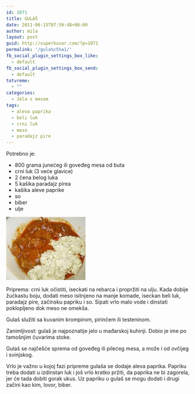```yaml
---
id: 1071
title: GULAŠ
date: 2011-06-15T07:59:48+00:00
author: mila
layout: post
guid: http://superkuvar.com/?p=1071
permalink: '/gula%c5%a1/'
fb_social_plugin_settings_box_like:
  - default
fb_social_plugin_settings_box_send:
  - default
totvreme:
  - ""
categories:
  - Jela s mesom
tags:
  - aleva paprika
  - beli luk
  - crni luk
  - meso
  - paradajz pire
---
```

Potrebno je:

  * 800 grama junećeg ili goveđeg mesa od buta
  * crni luk (3 veće glavice)
  * 2 čena belog luka
  * 5 kašika paradajz pirea
  * kašika aleve paprike
  * so
  * biber
  * ulje

<img class="alignnone size-full wp-image-1072" title="gulas" src="/wp-content/uploads/2011/06/gulas-e1308124769551.jpg" alt="" width="216" height="172" /> 

Priprema: crni luk očistiti, iseckati na rebarca i propržiti na ulju. Kada dobije žućkastu boju, dodati meso isitnjeno na manje komade, iseckan beli luk, paradajz pire, začinsku papriku i so. Sipati vrlo malo vode i dinstati poklopljeno dok meso ne omekša.

Gulaš služiti sa kuvanim krompirom, pirinčem ili testeninom.

Zanimljivost: gulaš je najpoznatije jelo u mađarskoj kuhinji. Dobio je ime po tamošnjim čuvarima stoke.

Gulaš se najčešće sprema od goveđeg ili pilećeg mesa, a može i od ovčijeg i svinjskog.

Vrlo je važno u kojoj fazi pripreme gulaša se dodaje aleva paprika. Papriku treba dodati u izdinstan luk i još vrlo kratko pržiti, da paprika ne bi zagorela, jer će tada dobiti gorak ukus. Uz papriku u gulaš se mogu dodati i drugi začini kao kim, lovor, biber.
